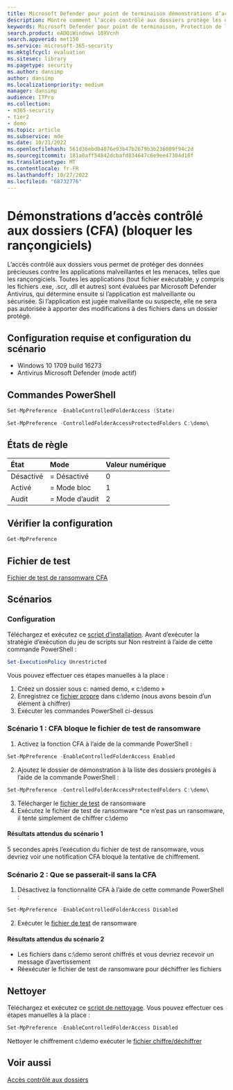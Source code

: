 ```yaml
---
title: Microsoft Defender pour point de terminaison démonstrations d’accès contrôlé aux dossiers (CFA)
description: Montre comment l’accès contrôlé aux dossiers protège les données précieuses contre les applications malveillantes et les menaces, telles que les rançongiciels.
keywords: Microsoft Defender pour point de terminaison, Protection de l’accès contrôlé aux dossiers, Démonstration de l’accès contrôlé aux dossiers
search.product: eADQiWindows 10XVcnh
search.appverid: met150
ms.service: microsoft-365-security
ms.mktglfcycl: evaluation
ms.sitesec: library
ms.pagetype: security
ms.author: dansimp
author: dansimp
ms.localizationpriority: medium
manager: dansimp
audience: ITPro
ms.collection:
- m365-security
- tier2
- demo
ms.topic: article
ms.subservice: mde
ms.date: 10/21/2022
ms.openlocfilehash: 561d36ebd04076e93b47b2679b3b236009f94c2d
ms.sourcegitcommit: 181a0aff54842dcbafd834647c6e9ee47304d10f
ms.translationtype: MT
ms.contentlocale: fr-FR
ms.lasthandoff: 10/27/2022
ms.locfileid: "68732776"
---
```

# <a name="controlled-folder-access-cfa-demonstrations-block-ransomware"></a>Démonstrations d’accès contrôlé aux dossiers (CFA) (bloquer les rançongiciels)

L’accès contrôlé aux dossiers vous permet de protéger des données précieuses contre les applications malveillantes et les menaces, telles que les rançongiciels. Toutes les applications (tout fichier exécutable, y compris les fichiers .exe, .scr, .dll et autres) sont évaluées par Microsoft Defender Antivirus, qui détermine ensuite si l’application est malveillante ou sécurisée. Si l’application est jugée malveillante ou suspecte, elle ne sera pas autorisée à apporter des modifications à des fichiers dans un dossier protégé.

## <a name="scenario-requirements-and-setup"></a>Configuration requise et configuration du scénario

- Windows 10 1709 build 16273
- Antivirus Microsoft Defender (mode actif)

## <a name="powershell-commands"></a>Commandes PowerShell

```powershell
Set-MpPreference -EnableControlledFolderAccess (State)
```

```powershell
Set-MpPreference -ControlledFolderAccessProtectedFolders C:\demo\
```

## <a name="rule-states"></a>États de règle

|État | Mode| Valeur numérique |
|:---|:---|:---|
| Désactivé | = Désactivé | 0 |
| Activé | = Mode bloc | 1 |
| Audit | = Mode d’audit | 2 |

## <a name="verify-configuration"></a>Vérifier la configuration

```powershell
Get-MpPreference
```

## <a name="test-file"></a>Fichier de test

[Fichier de test de ransomware CFA](https://demo.wd.microsoft.com/Content/ransomware_testfile_unsigned.exe)

## <a name="scenarios"></a>Scénarios

### <a name="setup"></a>Configuration

Téléchargez et exécutez ce [script d’installation](https://demo.wd.microsoft.com/Content/CFA_SetupScript.zip). Avant d’exécuter la stratégie d’exécution du jeu de scripts sur Non restreint à l’aide de cette commande PowerShell : 

```powershell
Set-ExecutionPolicy Unrestricted
```

Vous pouvez effectuer ces étapes manuelles à la place :

1. Créez un dossier sous c: named demo, « c:\demo »
2. Enregistrez ce [fichier propre](https://demo.wd.microsoft.com/Content/testfile_safe.txt) dans c:\demo (nous avons besoin d’un élément à chiffrer)
3. Exécuter les commandes PowerShell ci-dessus

### <a name="scenario-1-cfa-blocks-ransomware-test-file"></a>Scénario 1 : CFA bloque le fichier de test de ransomware

1. Activez la fonction CFA à l’aide de la commande PowerShell :
  
```powershell
Set-MpPreference -EnableControlledFolderAccess Enabled
```

2. Ajoutez le dossier de démonstration à la liste des dossiers protégés à l’aide de la commande PowerShell :

```powershell
Set-MpPreference -ControlledFolderAccessProtectedFolders C:\demo\
```

3. Télécharger le [fichier de test](https://demo.wd.microsoft.com/Content/ransomware_testfile_unsigned.exe) de ransomware
4. Exécutez le fichier de test de ransomware *ce n’est pas un ransomware, il tente simplement de chiffrer c:\demo

#### <a name="scenario-1-expected-results"></a>Résultats attendus du scénario 1

5 secondes après l’exécution du fichier de test de ransomware, vous devriez voir une notification CFA bloqué la tentative de chiffrement.

### <a name="scenario-2-what-would-happen-without-cfa"></a>Scénario 2 : Que se passerait-il sans la CFA

1. Désactivez la fonctionnalité CFA à l’aide de cette commande PowerShell :

```powershell
Set-MpPreference -EnableControlledFolderAccess Disabled
```

2. Exécuter le [fichier de test](https://demo.wd.microsoft.com/Content/ransomware_testfile_unsigned.exe) de ransomware

#### <a name="scenario-2-expected-results"></a>Résultats attendus du scénario 2

- Les fichiers dans c:\demo seront chiffrés et vous devriez recevoir un message d’avertissement
- Réexécuter le fichier de test de ransomware pour déchiffrer les fichiers

## <a name="clean-up"></a>Nettoyer

Téléchargez et exécutez ce [script de nettoyage](https://demo.wd.microsoft.com/Content/ASR_CFA_CleanupScript.zip). Vous pouvez effectuer ces étapes manuelles à la place :

```powershell
Set-MpPreference -EnableControlledFolderAccess Disabled
```

Nettoyer le chiffrement c:\demo exécuter le [fichier chiffre/déchiffrer](https://demo.wd.microsoft.com/Content/ransomware_cleanup_encrypt_decrypt.exe)

## <a name="see-also"></a>Voir aussi
[Accès contrôlé aux dossiers](/windows/threat-protection/windows-defender-exploit-guard/controlled-folders-exploit-guard?ocid=wd-av-demo-cfa-bottom)

